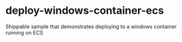 # deploy-windows-container-ecs
Shippable sample that demonstrates deploying to a windows container running on ECS
